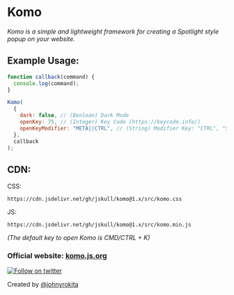 # Komo

_Komo is a simple and lightweight framework for creating a Spotlight style popup on your website._

## Example Usage:

```js
function callback(command) {
  console.log(command);
}

Komo(
  {
    dark: false, // (Boolean) Dark Mode
    openKey: 75, // (Integer) Key Code (https://keycode.info/)
    openKeyModifier: "META||CTRL", // (String) Modifier Key: "CTRL", "SHIFT", "META", "META||CTRL", ""
  },
  callback
);
```

## CDN:

CSS:

```
https://cdn.jsdelivr.net/gh/jskull/komo@1.x/src/komo.css
```

JS:

```
https://cdn.jsdelivr.net/gh/jskull/komo@1.x/src/komo.min.js
```

_(The default key to open Komo is CMD/CTRL + K)_

### Official website: [komo.js.org](https://komo.js.org)

<p align="left">
  <a href="https://twitter.com/johnyrokita"><img src="https://img.shields.io/twitter/follow/johnyrokita.svg?label=Twitter" alt="Follow on twitter"></a>
</p>

Created by [@johnyrokita]()
